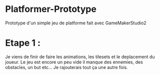 # Platformer-Prototype
Prototype d'un simple jeu de platforme fait avec GameMakerStudio2
# Etape 1 :
Je viens de finir de faire les animations, les tilesets et le deplacement du joueur.
Le jeu est encore un peu vide il manque des ennemies, des obstacles, un but etc...
Je rajouterais tout ça une autre fois.
